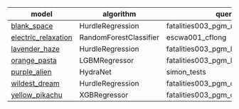 | model | algorithm | queryset | 
| -------------------------------------------------- | ------ | ------ |
| [blank_space](https://github.com/prio-data/views_pipeline/tree/main/models/blank_space) | HurdleRegression | fatalities003_pgm_natsoc |
| [electric_relaxation](https://github.com/prio-data/views_pipeline/tree/main/models/electric_relaxation) | RandomForestClassifier | escwa001_cflong |
| [lavender_haze](https://github.com/prio-data/views_pipeline/tree/main/models/lavender_haze) | HurdleRegression | fatalities003_pgm_broad |
| [orange_pasta](https://github.com/prio-data/views_pipeline/tree/main/models/orange_pasta) | LGBMRegressor | fatalities003_pgm_baseline |
| [purple_alien](https://github.com/prio-data/views_pipeline/tree/main/models/purple_alien) | HydraNet | simon_tests |
| [wildest_dream](https://github.com/prio-data/views_pipeline/tree/main/models/wildest_dream) | HurdleRegression | fatalities003_pgm_conflict_sptime_dist |
| [yellow_pikachu](https://github.com/prio-data/views_pipeline/tree/main/models/yellow_pikachu) | XGBRegressor | fatalities003_pgm_conflict_treelag |
